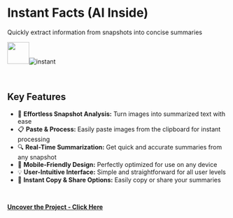 # Instant Facts (AI Inside)
Quickly extract information from snapshots into concise summaries
<br>

<img src="https://github.com/tobwil/markdown_website/assets/72387477/23c6d7e5-2600-45d1-a4ab-00ee1eda479a" height="50">![instant](https://github.com/tobwil/markdown_website/assets/72387477/7b8727db-9a39-4cac-87db-4b3ff3261a40)

<br>

## Key Features

* 📸 **Effortless Snapshot Analysis:** Turn images into summarized text with ease
* 📋 **Paste & Process:** Easily paste images from the clipboard for instant processing
* 🔍 **Real-Time Summarization:** Get quick and accurate summaries from any snapshot
* 📱 **Mobile-Friendly Design:** Perfectly optimized for use on any device
* 💡 **User-Intuitive Interface:** Simple and straightforward for all user levels
* 🔄 **Instant Copy & Share Options:** Easily copy or share your summaries
<br>

**[<i class="fa-solid fa-up-right-from-square"></i> Uncover the Project - Click Here](https://a.picoapps.xyz/ok-appear)**
